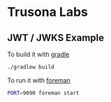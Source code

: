 # Trusona Labs

## JWT / JWKS Example

To build it with [gradle](https://gradle.org)

```bash
./gradlew build
```

To run it with [foreman](https://github.com/ddollar/foreman)

```bash
PORT=9090 foreman start
```

